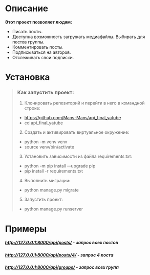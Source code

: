 # Описание
**Этот проект позволяет людям:**
* Писать посты.
* Доступна возможность загружать медиафайлы. Выбирать для постов группы.
* Комментировать посты.
* Подписываться на авторов.
* Отслеживать свои подписки.

# Установка
> ### **Как запустить проект:** 
> 1. Клонировать репозиторий и перейти в него в командной строке:
> * https://github.com/Mans-Mans/api_final_yatube
> * cd api_final_yatube
> 2. Cоздать и активировать виртуальное окружение:
> * python -m venv venv
> * source venv/bin/activate
> 3. Установить зависимости из файла requirements.txt:
> * python -m pip install --upgrade pip
> * pip install -r requirements.txt
> 4. Выполнить миграции:
> * python manage.py migrate
> 5. Запустить проект:
> * python manage.py runserver

# Примеры
##### http://127.0.0.1:8000/api/posts/ - запрос всех постов
##### http://127.0.0.1:8000/api/posts/4/ - запрос 4 поста
##### http://127.0.0.1:8000/api/groups/ - запрос всех групп
